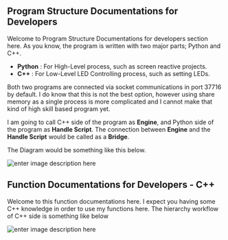 ## Program Structure Documentations for Developers
Welcome to Program Structure Documentations for developers section here. As you know, the program is written with two major parts; Python and C++.

 - **Python**  : For High-Level process, such as screen reactive projects. 
 - **C++** : For Low-Level LED Controlling process, such as setting LEDs.

Both two programs are connected via socket communications in port 37716 by default. I do know that this is not the best option, however using share memory as a single process is more complicated and I cannot make that kind of high skill based program yet. 

I am going to call C++ side of the program as **Engine**, and Python side of the program as **Handle Script**. The connection between **Engine** and the **Handle Script** would be called as a **Bridge**.

The Diagram would be something like this below.

![enter image description here](https://raw.githubusercontent.com/gooday2die/AllPeripherals/master/MACSupport/GithubAssets/MacFunctionStructureVer1.png)

## Function Documentations for Developers - C++
Welcome to this function documentations here. I expect you having some C++ knowledge in order to use my functions here. The hierarchy workflow of C++ side is something like below

![enter image description here](https://raw.githubusercontent.com/gooday2die/AllPeripherals/master/MACSupport/GithubAssets/C++.png)
